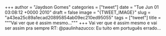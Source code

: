 
+++
author = "Jaydson Gomes"
categories = ["tweet"]
date = "Tue Jun 01 03:08:12 +0000 2010"
draft = false
image = "{TWEET_IMAGE}"
slug = "a43ea25c89a1ecad20895854ab09ec210ed95055"
tags = ["tweet"]
title = """Vai ver que é assim mesmo..."""
+++
Vai ver que é assim mesmo e vai ser assim pra sempre RT: @paulinhazucco: Eu tuito em português errado...
